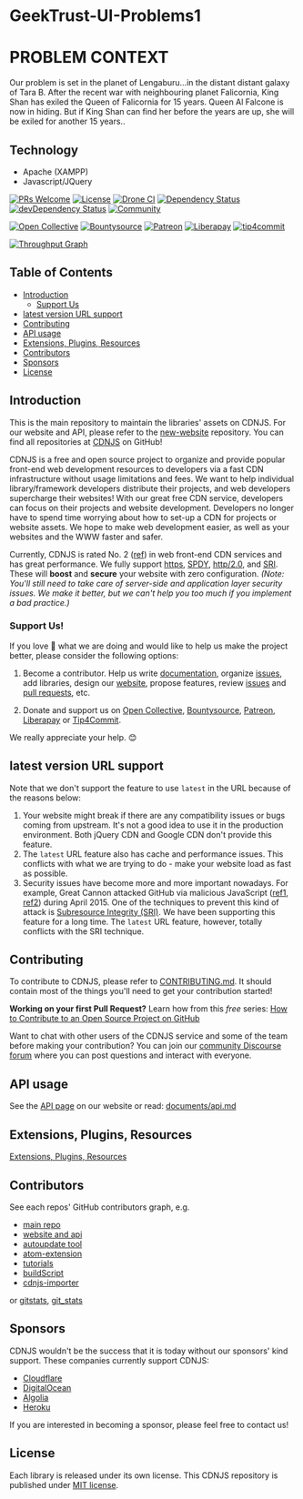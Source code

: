 # GeekTrust-UI-Problems1


# PROBLEM CONTEXT

Our problem is set in the planet of Lengaburu…in the distant distant galaxy of Tara B. After the recent war with neighbouring planet Falicornia, King Shan has exiled the Queen of Falicornia for 15 years.
Queen Al Falcone is now in hiding. But if King Shan can find her before the years are up, she will be exiled for another 15 years..

## Technology

* Apache (XAMPP)
* Javascript/JQuery


[![PRs Welcome](https://img.shields.io/badge/PRs-welcome-brightgreen.svg)](https://github.com/cdnjs/cdnjs/issues?utf8=%E2%9C%93&q=is%3Aopen%20is%3Aissue%20label%3AHacktoberfest%20-label%3A%22in%20progress%22%20)
[![License](https://img.shields.io/badge/license-MIT-brightgreen.svg?style=flat)](https://github.com/cdnjs/cdnjs/blob/master/MIT-LICENSE)
[![Drone CI](https://ci.cdnjs.com/api/badges/cdnjs/cdnjs/status.svg?branch=master)](https://ci.cdnjs.com/cdnjs/cdnjs)
[![Dependency Status](https://img.shields.io/david/cdnjs/cdnjs.svg)](https://david-dm.org/cdnjs/cdnjs)
[![devDependency Status](https://img.shields.io/david/dev/cdnjs/cdnjs.svg)](https://david-dm.org/cdnjs/cdnjs#info=devDependencies)
[![Community](https://img.shields.io/discourse/https/cdnjs.discourse.group/status.svg?label=community%20Discourse&style=flat)](https://cdnjs.discourse.group/)

[![Open Collective](https://img.shields.io/badge/open%20collective-support%20us-3385FF.svg)](https://opencollective.com/cdnjs)
[![Bountysource](https://www.bountysource.com/badge/team?team_id=11914&style=bounties_posted)](https://www.bountysource.com/teams/cdnjs/bounties?utm_source=cdnjs&utm_medium=shield&utm_campaign=bounties_posted)
[![Patreon](https://img.shields.io/badge/patreon-become%20a%20patron-d9643a.svg)](https://www.patreon.com/cdnjs)
[![Liberapay](https://img.shields.io/badge/liberapay-donate-f6c915.svg)](https://liberapay.com/cdnjs/)
[![tip4commit](https://img.shields.io/badge/tip4commit-info-orange.svg)](https://tip4commit.com/github/cdnjs/cdnjs)

[![Throughput Graph](https://graphs.waffle.io/cdnjs/cdnjs/throughput.svg)](https://waffle.io/cdnjs/cdnjs/metrics/throughput)

<!-- START doctoc generated TOC please keep comment here to allow auto update -->
<!-- DON'T EDIT THIS SECTION, INSTEAD RE-RUN doctoc TO UPDATE -->
## Table of Contents

* [Introduction](#introduction)
  * [Support Us](#support-us)
* [latest version URL support](#latest-version-url-support)
* [Contributing](#contributing)
* [API usage](#api-usage)
* [Extensions, Plugins, Resources](#extensions-plugins-resources)
* [Contributors](#contributors)
* [Sponsors](#sponsors)
* [License](#license)

<!-- END doctoc generated TOC please keep comment here to allow auto update -->

## Introduction

This is the main repository to maintain the libraries' assets on CDNJS. For our website and API, please refer to the [new-website](https://github.com/cdnjs/new-website) repository. You can find all repositories at [CDNJS](https://github.com/cdnjs/) on GitHub!

CDNJS is a free and open source project to organize and provide popular front-end web development resources to developers via a fast CDN infrastructure without usage limitations and fees. We want to help individual library/framework developers distribute their projects, and web developers supercharge their websites! With our great free CDN service, developers can focus on their projects and website development. Developers no longer have to spend time worrying about how to set-up a CDN for projects or website assets. We hope to make web development easier, as well as your websites and the WWW faster and safer.

Currently, CDNJS is rated No. 2 ([ref](https://w3techs.com/technologies/overview/content_delivery/all)) in web front-end CDN services and has great performance. We fully support [https](https://en.wikipedia.org/wiki/HTTPS), [SPDY](https://en.wikipedia.org/wiki/SPDY), [http/2.0](https://http2.github.io/), and [SRI](https://www.w3.org/TR/SRI/). These will **boost** and **secure** your website with zero configuration. *(Note: You'll still need to take care of server-side and application layer security issues. We make it better, but we can't help you too much if you implement a bad practice.)*

### Support Us!

If you love 💖 what we are doing and would like to help us make the project better, please consider the following options:

1. Become a contributor. Help us write [documentation](https://github.com/cdnjs/cdnjs/tree/master/documents), organize [issues](https://github.com/cdnjs/cdnjs/issues), add libraries, design our [website](https://github.com/cdnjs/new-website), propose features, review [issues](https://github.com/cdnjs/cdnjs/issues) and [pull requests](https://github.com/cdnjs/cdnjs/pulls), etc.

2. Donate and support us on [Open Collective](https://opencollective.com/cdnjs), [Bountysource](https://www.bountysource.com/teams/cdnjs), [Patreon](https://www.patreon.com/cdnjs), [Liberapay](https://liberapay.com/cdnjs/) or [Tip4Commit](https://tip4commit.com/github/cdnjs/cdnjs).

We really appreciate your help. 😊

## latest version URL support

Note that we don't support the feature to use `latest` in the URL because of the reasons below:

1. Your website might break if there are any compatibility issues or bugs coming from upstream. It's not a good idea to use it in the production environment. Both jQuery CDN and Google CDN don't provide this feature.
2. The `latest` URL feature also has cache and performance issues. This conflicts with what we are trying to do - make your website load as fast as possible.
3. Security issues have become more and more important nowadays. For example, Great Cannon attacked GitHub via malicious JavaScript ([ref1](https://citizenlab.org/2015/04/chinas-great-cannon/), [ref2](https://arstechnica.com/security/2015/04/meet-great-cannon-the-man-in-the-middle-weapon-china-used-on-github/)) during April 2015. One of the techniques to prevent this kind of attack is [Subresource Integrity (SRI)](https://developer.mozilla.org/en-US/docs/Web/Security/Subresource_Integrity). We have been supporting this feature for a long time. The `latest` URL feature, however, totally conflicts with the SRI technique.

## Contributing

To contribute to CDNJS, please refer to [CONTRIBUTING.md](https://github.com/cdnjs/cdnjs/blob/master/CONTRIBUTING.md). It should contain most of the things you'll need to get your contribution started!

**Working on your first Pull Request?** Learn how from this *free* series: [How to Contribute to an Open Source Project on GitHub](https://egghead.io/series/how-to-contribute-to-an-open-source-project-on-github)

Want to chat with other users of the CDNJS service and some of the team before making your contribution? You can join our [community Discourse forum](https://cdnjs.discourse.group/) where you can post questions and interact with everyone.

## API usage

See the [API page](https://cdnjs.com/api) on our website or read: [documents/api.md](https://github.com/cdnjs/cdnjs/blob/master/documents/api.md)

## Extensions, Plugins, Resources

[Extensions, Plugins, Resources](https://github.com/cdnjs/cdnjs/wiki/Extensions%2C-Plugins%2C-Resources)

## Contributors

See each repos' GitHub contributors graph, e.g.

* [main repo](https://github.com/cdnjs/cdnjs/graphs/contributors)
* [website and api](https://github.com/cdnjs/new-website/graphs/contributors)
* [autoupdate tool](https://github.com/cdnjs/autoupdate/graphs/contributors)
* [atom-extension](https://github.com/cdnjs/atom-extension/graphs/contributors)
* [tutorials](https://github.com/cdnjs/tutorials/graphs/contributors)
* [buildScript](https://github.com/cdnjs/buildScript/graphs/contributors)
* [cdnjs-importer](https://github.com/cdnjs/cdnjs-importer/graphs/contributors)

or [gitstats](https://github.com/cdnjs?utf8=✓&q=gitstats), [git_stats](https://github.com/cdnjs?utf8=✓&q=git_stats)

## Sponsors

CDNJS wouldn't be the success that it is today without our sponsors' kind support. These companies currently support CDNJS:

* [Cloudflare](https://www.cloudflare.com/?utm_source=cdnjs&utm_medium=link&utm_campaign=cdnjs)
* [DigitalOcean](https://www.digitalocean.com/?utm_source=cdnjs&utm_medium=link&utm_campaign=cdnjs)
* [Algolia](https://www.algolia.com/?utm_source=cdnjs&utm_medium=link&utm_campaign=cdnjs)
* [Heroku](https://www.heroku.com/?utm_source=cdnjs&utm_medium=link&utm_campaign=cdnjs)

If you are interested in becoming a sponsor, please feel free to contact us!

## License

Each library is released under its own license. This CDNJS repository is published under [MIT license](LICENSE).

